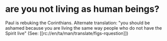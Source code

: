 # are you not living as human beings?

Paul is rebuking the Corinthians. Alternate translation: "you should be ashamed because you are living the same way people who do not have the Spirit live" (See: [[rc://en/ta/man/translate/figs-rquestion]])

